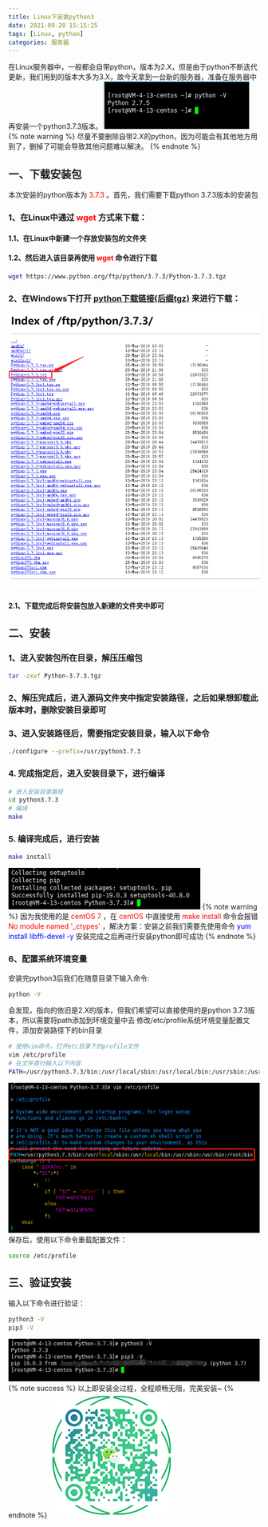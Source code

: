 ```yaml
---
title: Linux下安装python3
date: 2021-09-28 15:15:25
tags: [Linux, python]
categories: 服务器
---
```

在Linux服务器中，一般都会自带python，版本为2.X，但是由于python不断迭代更新，我们用到的版本大多为3.X，故今天拿到一台新的服务器，准备在服务器中再安装一个python3.7.3版本。
![查看自带python版本](Linux-Python-Install/Linux-initPython.jpg)
{% note warning %}
尽量不要删除自带2.X的python，因为可能会有其他地方用到了，删掉了可能会导致其他问题难以解决。
{% endnote %}
## 一、下载安装包
本次安装的python版本为<font color=red> 3.7.3 </font>。首先，我们需要下载python 3.7.3版本的安装包
### 1、在Linux中通过<font color=red> wget </font>方式来下载：
#### 1.1、在Linux中新建一个存放安装包的文件夹
#### 1.2、然后进入该目录再使用<font color=red> wget </font>命令进行下载
```bash
wget https://www.python.org/ftp/python/3.7.3/Python-3.7.3.tgz
```
### 2、在Windows下打开 [python下载链接(后缀tgz)](https://www.python.org/ftp/python/) 来进行下载：
![win中下载taz后缀安装包](Linux-Python-Install/Linux-install-win.jpg)
#### 2.1、下载完成后将安装包放入新建的文件夹中即可
## 二、安装
### 1、进入安装包所在目录，解压压缩包
```bash
tar -zxvf Python-3.7.3.tgz
```
### 2、解压完成后，进入源码文件夹中指定安装路径，之后如果想卸载此版本时，删除安装目录即可
### 3、进入安装路径后，需要指定安装目录，输入以下命令
```bash
./configure --prefix=/usr/python3.7.3
```
### 4. 完成指定后，进入安装目录下，进行编译
```bash
# 进入安装目录路径
cd python3.7.3
# 编译
make
```
### 5. 编译完成后，进行安装
```bash
make install
```
![安装成功](Linux-Python-Install/Linux-pythonInstall.jpg)
{% note warning %}
因为我使用的是<font color=red> centOS 7 </font>，在<font color=red> centOS </font>中直接使用<font color=red> make install </font>命令会报错<font color=red> No module named '_ctypes' </font>，解决方案：安装之前我们需要先使用命令<font color=blue> yum install libffi-devel -y </font>安装完成之后再进行安装python即可成功
{% endnote %}
### 6、配置系统环境变量
安装完python3后我们在随意目录下输入命令:
```bash
python -V
```
会发现，指向的依旧是2.X的版本，但我们希望可以直接使用的是python 3.7.3版本，所以需要将path添加到环境变量中去
修改/etc/profile系统环境变量配置文件，添加安装路径下的bin目录
```bash
# 使用vim命令，打开etc目录下的profile文件
vim /etc/profile
# 在文件首行输入以下内容
PATH=/usr/python3.7.3/bin:/usr/local/sbin:/usr/local/bin:/usr/sbin:/usr/bin:/root/bin
```
![配置环境变量](Linux-Python-Install/Linux-python-Path.jpg)
保存后，使用以下命令重载配置文件：
```bash
source /etc/profile
```
## 三、验证安装
输入以下命令进行验证：
```bash
python3 -V
pip3 -V
```
![安装完成](Linux-Python-Install/Linux-Python-success.jpg)
{% note success %}
以上即安装全过程，全程顺畅无阻，完美安装~
{% endnote %}
![添加微信](Linux-Python-Install/WX_QR_code.png)